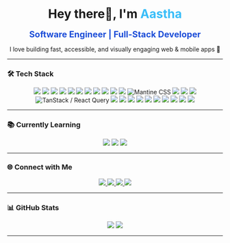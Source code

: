 <h1 align="center">
  Hey there👋, I'm <span style="color:#38bdf8">Aastha</span> 
</h1>

<p align="center">
  <strong><span style="color:#1d4ed8; font-size:20px;">Software Engineer | Full-Stack Developer</span></strong>
</p>

<p align="center">
  I love building fast, accessible, and visually engaging web & mobile apps 🚀
</p>

---

### 🛠 Tech Stack
<p align="center">
  <img src="https://img.shields.io/badge/HTML5-E34F26?style=for-the-badge&logo=html5&logoColor=white" />
  <img src="https://img.shields.io/badge/CSS3-1572B6?style=for-the-badge&logo=css3&logoColor=white" />
  <img src="https://img.shields.io/badge/JavaScript-F7DF1E?style=for-the-badge&logo=javascript&logoColor=black" />
  <img src="https://img.shields.io/badge/TypeScript-3178C6?style=for-the-badge&logo=typescript&logoColor=white" />
  <img src="https://img.shields.io/badge/React-20232A?style=for-the-badge&logo=react&logoColor=61DAFB" />
  <img src="https://img.shields.io/badge/Redux-764ABC?style=for-the-badge&logo=redux&logoColor=white" />
  <img src="https://img.shields.io/badge/Next.js-000000?style=for-the-badge&logo=nextdotjs&logoColor=white" />
  <img src="https://img.shields.io/badge/React_Native-20232A?style=for-the-badge&logo=react&logoColor=61DAFB" />
  <img src="https://img.shields.io/badge/Tailwind_CSS-06B6D4?style=for-the-badge&logo=tailwindcss&logoColor=white" />
  <img src="https://img.shields.io/badge/Chakra_UI-319795?style=for-the-badge&logo=chakraui&logoColor=white" />
  <img src="https://img.shields.io/badge/Framer_Motion-000000?style=for-the-badge&logo=framer&logoColor=white" />
<img src="https://img.shields.io/badge/Mantine-339af0?style=for-the-badge&logo=tailwindcss&logoColor=white" alt="Mantine CSS" />

  <img src="https://img.shields.io/badge/Node.js-339933?style=for-the-badge&logo=nodedotjs&logoColor=white" />
  <img src="https://img.shields.io/badge/Express.js-000000?style=for-the-badge&logo=express&logoColor=white" />
  <img src="https://img.shields.io/badge/NestJS-E0234E?style=for-the-badge&logo=nestjs&logoColor=white" />
  <img src="https://img.shields.io/badge/TanStack-FF4154?style=for-the-badge&logo=reactquery&logoColor=white" alt="TanStack / React Query" />
  <img src="https://img.shields.io/badge/Firebase-FFCA28?style=for-the-badge&logo=firebase&logoColor=black" />
<img src="https://img.shields.io/badge/Docker-2496ED?style=for-the-badge&logo=docker&logoColor=white" />
<img src="https://img.shields.io/badge/PostgreSQL-4169E1?style=for-the-badge&logo=postgresql&logoColor=white" />
  <img src="https://img.shields.io/badge/MongoDB-47A248?style=for-the-badge&logo=mongodb&logoColor=white" />
<img src="https://img.shields.io/badge/Azure DevOps-0078D7?style=for-the-badge&logo=azuredevops&logoColor=white" />




  <img src="https://img.shields.io/badge/Git-F05032?style=for-the-badge&logo=git&logoColor=white" />
  <img src="https://img.shields.io/badge/GitHub-181717?style=for-the-badge&logo=github&logoColor=white" />
  <img src="https://img.shields.io/badge/VS_Code-007ACC?style=for-the-badge&logo=visualstudiocode&logoColor=white" />
  <img src="https://img.shields.io/badge/Vercel-000000?style=for-the-badge&logo=vercel&logoColor=white" />
  <img src="https://img.shields.io/badge/Netlify-00C7B7?style=for-the-badge&logo=netlify&logoColor=white" />
</p>



---

### 📚 Currently Learning
<p align="center">
 <img src="https://img.shields.io/badge/Python-3776AB?style=for-the-badge&logo=python&logoColor=white" />
  <img src="https://img.shields.io/badge/AI/ML-202020?style=for-the-badge&logo=openai&logoColor=white" />
  <img src="https://img.shields.io/badge/GSAP-88CE02?style=for-the-badge&logo=greensock&logoColor=black" />
  
</p>

---

### 🌐 Connect with Me
<p align="center">
  <a href="https://linkedin.com/in/aasthalakhanpal7" target="_blank">
    <img src="https://img.shields.io/badge/LinkedIn-%230077B5?style=for-the-badge&logo=linkedin&logoColor=white" />
  </a>
  <a href="https://instagram.com/7aastha" target="_blank">
    <img src="https://img.shields.io/badge/Instagram-%23E4405F?style=for-the-badge&logo=instagram&logoColor=white" />
  </a>
  <a href="https://medium.com/@7aastha" target="_blank">
    <img src="https://img.shields.io/badge/Medium-%2312100E?style=for-the-badge&logo=medium&logoColor=white" />
  </a>
  <a href="mailto:aasthalakhanpal11@gmail.com" target="_blank">
    <img src="https://img.shields.io/badge/Email-%23D14836?style=for-the-badge&logo=gmail&logoColor=white" />
  </a>
</p>

---

### 📊 GitHub Stats
<p align="center">
  <img src="https://github-readme-stats.vercel.app/api?username=aastha2112&show_icons=true&theme=tokyonight" />
  <img src="https://streak-stats.demolab.com?user=aastha2112&theme=tokyonight" />
</p>

---
